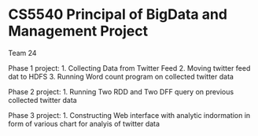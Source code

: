 # CS5540 Principal of BigData and Management Project

Team 24

Phase 1 project:
    1. Collecting Data from Twitter Feed
    2. Moving twitter feed dat to HDFS
    3. Running Word count program on collected twitter data

Phase 2 project:
    1. Running Two RDD and Two DFF query on previous collected twitter data
    
Phase 3 project:
    1. Constructing Web interface with analytic indormation in form of various chart for analyis of twitter data
